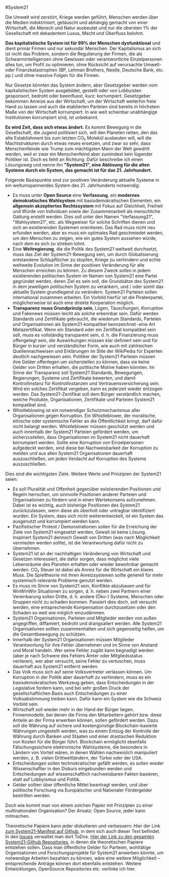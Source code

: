 #System21

Die Umwelt wird zerstört, Kriege werden geführt, Menschen werden über die Medien indoktriniert, getäuscht und abhängig gemacht von einer Wirtschaft, die Mensch und Natur ausbeutet und nur die obersten 1% der Gesellschaft mit dekadentem Luxus, Macht und Überfluss belohnt.

**Das kapitalistische System ist für 99% der Menschen dysfunktional** und dient primär Firmen und nur sekundär Menschen. Der Kapitalismus an sich ist nicht das Problem, sondern die Regulierung der Firmen, die als Schwarmintelligenzen ohne Gewissen oder verantwortliche Einzelpersonen alles tun, um Profit zu optimieren, ohne Rücksicht auf verursachte Umwelt- oder Finanzkatastrophen (BP, Lehman Brothers, Nestle, Deutsche Bank, etc. pp.) und ohne massive Folgen für die Firmen. 

Nur Gesetze könnten das System ändern, aber Gesetzgeber werden vom kapitalistischen System ausgebildet, gestellt oder von Lobbyisten gesponsort, bedroht oder beeinflusst, kurz: korrumpiert. Gesetzgeber bekommen Anreize aus der Wirtschaft, um der Wirtschaft weiterhin freie Hand zu lassen und auch die etablierten Parteien sind bereits in höchstem Maße von der Wirtschaft korrumpiert. In wie weit scheinbar unabhängige Institutionen korrumpiert sind, ist unbekannt.

**Es wird Zeit, dass sich etwas ändert.** Es kommt Bewegung in die Gesellschaft, die Jugend politisiert sich, will den Planeten retten, den das alte Establishment bis zum letzten CO₂ Molekül ausbeuten will, will die Machtstrukturen durch etwas neues ersetzen, und zwar so sehr, dass Menschenfeinde wie Trump zum mächtigsten Mann der Welt gewählt werden, weil er zwar ein Menschenfeind aber zumindest kein lügender Politiker ist. Doch es fehlt an Richtung. Dafür beschreibe ich einen Lösungsweg und nenne ihn **"System21", eine Ablösung für die alten Systeme durch ein System, das gemacht ist für das 21. Jahrhundert.**

Folgende Basispunkte sind zur positiven Veränderung aktuelle Systeme in ein weltumspannendes System des 21. Jahrhunderts notwendig:

* Es muss unter **Open Source** eine **Verfassung**, ein **modernes demokratisches Wahlsystem** mit basisdemokratischen Elementen, ein **allgemein akzeptiertes Rechtssystem** mit Fokus auf Gleichheit, Freiheit und Würde von Individuen sowie der Zusammenarbeit als menschliche Gattung erstellt werden. Dies soll unter den Namen "Verfassung21", "Wahlsystem21", etc. als Wegweiser für solche Schriften dienen und sich an existierenden Systemen orientieren. Das Rad muss nicht neu erfunden werden, aber es muss ein optimales Rad geschmiedet werden, um den Menschen zu zeigen, wie ein gutes System aussehen würde, nach dem es sich zu streben lohnt.
* Eine **Weltregierung**, die die Politik des System21 weltweit durchsetzt, muss das Ziel der System21-Bewegung sein, um durch Globalisierung entstandene Schlupflöcher zu stopfen, Kriege zu verhindern und echte weltweite Evolution im Sinne der positiven Veränderung für alle Menschen erreichen zu können. Zu diesem Zweck sollen in jedem existierenden politischen System im Namen von System21 eine Partei gegründet werden, deren Ziel es sein soll, die Grundsätze des System21 in dem jeweiligen politischen System zu verankern, und / oder somit das aktuelle System grundlegend zu verändern. System21 Parteien sollen international zusammen arbeiten. Ein Vorbild hierfür ist die Piratenpartei, möglicherweise ist auch eine direkte Kooperation möglich. 
* **Transparenz muss Grundprinzip sein**, Lügen, Täuschungen, Korruption und Fakenews müssen leicht als solche erkennbar sein. Dafür werden Standards und Zertifikate gebraucht, die wiederum Standards, Parteien und Organisationen als System21-kompatibel kennzeichnet - eine Art Metazertifikat. Wenn ein Standard oder ein Zertifikat kompatibel sein soll, muss es vollständig transparent sein, d. h. die Finanzierung muss offengelegt sein, die Auswirkungen müssen klar definiert sein und für Bürger in kurzer und verständlicher Form, wie auch mit zahlreichen Quellennachweisen und Erklärungen im Stile der WikiPedia für Experten deutlich nachgewiesen sein. Politiker der System21 Parteien müssen ihre Gelder offenlegen um sicherstellen zu können, dass sie keine Gelder von Dritten erhalten, die politische Motive haben könnten. Im Sinne der Transparenz soll System21 Standards, Bewegungen, Regierungen, Systeme und Zertifikate bewerten, und damit Kontrollinstanz für Kontrollinstanzen und Vertrauensversicherung sein. Wird ein solches Zertifikat vergeben, kann es jederzeit wieder entzogen werden. Das System21-Zertifikat soll dem Bürger verständlich machen, welche Produkte, Organisationen, Zertifikate und Parteien System21 kompatibel sind.
* Whistleblowing ist ein notwendiger Schutzmechanismus aller Organisationen gegen Korruption. Ein Whistleblower, der moralische, ethische oder systemische Fehler an die Öffentlichkeit bringt, darf dafür nicht belangt werden. Whistleblower müssen geschützt werden und auch innerhalb der System21 Parteien gefördert werden, um sicherzustellen, dass Organisationen im System21 nicht dauerhaft korrumpiert werden. Sollte eine Korruption von Einzelpersonen aufgedeckt werden, sind diese bei Nachweisbarkeit der Korruption zu melden und aus allen System21 Organisationen dauerhaft auszuschließen, um jeden Verdacht auf Korruption des Systems auszuschließen.

Dies sind die wichtigsten Ziele. Weitere Werte und Prinzipien der System21 seien:
* Es soll Pluralität und Offenheit gegenüber existierenden Positionen und Regeln herrschen, um sinnvolle Positionen anderer Parteien und Organisationen zu fördern und in einen Wertekonsens aufzunehmen. Dabei ist es wichtig, auch bisherige Positionen des System21 zurückzulassen, wenn diese als überholt oder untragbar identifiziert wurden. Ein System, dass sich nicht weiterentwickelt, ist ein System das ausgenutzt und korrumpiert werden kann.
* Pazifistischer Protest / Demonstrationen sollen für die Erreichung der Ziele von System21 eingesetzt werden, Gewalt ist keine Lösung. Inspiriert System21 dennoch Gewalt von Dritten (was nach Möglichkeit vermieden werden sollte), ist die Verantwortung dafür nicht zu übernehmen.
* System21 ist an der nachhaltigen Veränderung von Wirtschaft und Gesetzen interessiert, die dafür sorgen, dass möglichst viele Lebensräume des Planeten erhalten oder wieder bewohnbar gemacht werden. CO₂ Steuer ist dabei als Anreiz für die Wirtschaft ein klares Muss. Die Spieltheorie mit ihren Anreizsystemen sollte generell für mehr systemisch relevante Probleme genutzt werden.
* Es muss im Sinne von System21 sein, Konflikte abzubauen und für WinWinWin Situationen zu sorgen, d. h. neben zwei Partnern einer Vereinbarung sollen Dritte, d. h. andere (Öko-) Systeme, Menschen oder Gruppen  nicht zu schaden kommen. Passiert dies doch, soll versucht werden, eine entsprechende Kompensation durchzusetzen oder den Schaden so weit wie möglich einzudämmen.
* System21 Organisationen, Parteien und Mitglieder werden von außen angegriffen, diffamiert, bedroht und drangsaliert werden. Alle System21 Organisationen sollten zusammenhalten und sich gegenseitig helfen, um die Gesamtbewegung zu schützen.
* Innerhalb der System21 Organisationen müssen Mitglieder Verantwortung für ihre Fehler übernehmen und im Sinne von Anstand und Moral handeln. Wer seine Fehler zugibt kann begnadigt werden (aber je nach Schwere des Fehlers Ämter oder Mitgliedsstatus verlieren), wer aber versucht, seine Fehler zu vertuschen, muss dauerhaft aus System21 entfernt werden.
* Das Volk muss sich auf seine Volksvertreter verlassen können. Um Korruption in der Politik aber dauerhaft zu verhindern, muss es ein basisdemokratisches Werkzeug geben, dass Entscheidungen in der Legislative fordern kann, und bei sehr großen Druck der gesellschaftlichen Basis auch Entscheidungen zu einer Volksabstimmung treiben kann. Dafür kann ein System wie die Schweiz Vorbild sein. 
* Wirtschaft soll wieder mehr in der Hand der Bürger liegen. Firmenmodelle, bei denen die Firma den Mitarbeitern gehört bzw. diese Anteile an der Firma erwerben können, sollen gefördert werden. Dazu soll die Währung auf sichere und kostengünstige Blockchain-basierte Währungen umgestellt werden, was zu einem Entzug der Kontrolle der Währung durch Banken und Staaten und einer drastischen Reduktion von Kosten für die Bürger führt. Blockchain ermöglicht ebenfalls Fälschungssichere elektronische Wahlsysteme, die besonders in Ländern von Vorteil wären, in denen Wahlen nachweislich manipuliert werden, z. B. vielen Drittweltländern, der Türkei oder der USA.
* Entscheidungen sollen technokratischer gefällt werden, es sollen wieder Wissenschaftler in den Diskurs eingebunden werden und Entscheidungen auf wissenschaftlich nachweisbaren Fakten basieren, statt auf Lobbyismus und Politik.
* Gelder sollten über öffentliche Mittel beantragt werden, und über politische Forschung via Europäischer und Nationaler Fördergelder bestritten werden.

Doch wie kommt man von einem solchen Papier mit Prinzipien zu einer multinationalen Organisation? Der Ansatz: Open Source, jeder kann mitmachen. 

Theoretische Papiere kann jeder diskutieren und verbessern: Hier der Link [zum System21-Manifest auf Github](https://github.com/system-21/manifest), in dem sich auch dieser Text befindet. In den [Issues](https://github.com/system-21/manifest/issues) verwaltet man dort ToDos. [Hier der Link zu den gesamten System21-Github Repositories](https://github.com/system-21), in denen die theoretischen Papiere entstehen sollen. Dass man öffentliche Gelder für Parteien, wohltätige Organisationen und Forschungsprojekte für System21 anwerben könnte, um notwendige Arbeiten bezahlen zu können, wäre eine weitere Möglichkeit – entsprechende Anträge können dort ebenfalls entstehen.
Weitere Entwicklungen, OpenSource Repositories etc. verlinke ich hier.
